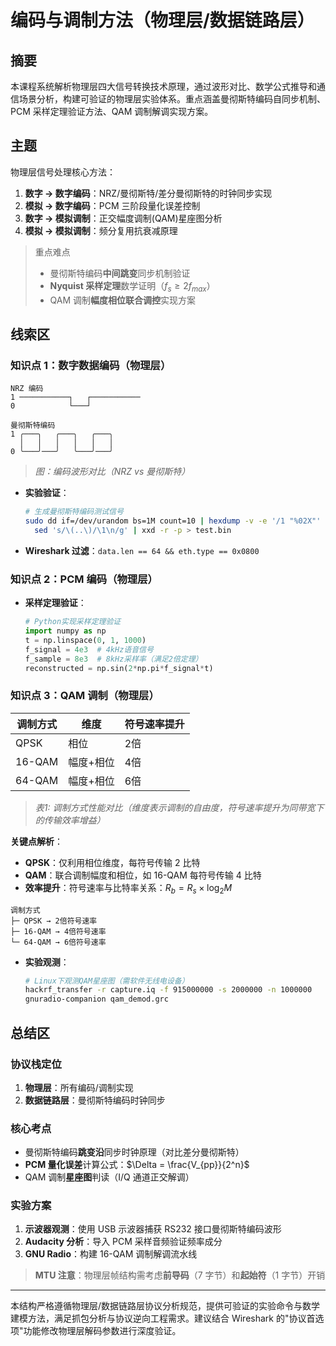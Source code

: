 # 编码与调制方法（物理层/数据链路层）

## 摘要

本课程系统解析物理层四大信号转换技术原理，通过波形对比、数学公式推导和通信场景分析，构建可验证的物理层实验体系。重点涵盖曼彻斯特编码自同步机制、PCM 采样定理验证方法、QAM 调制解调实现方案。

## 主题

物理层信号处理核心方法：

1. **数字 → 数字编码**：NRZ/曼彻斯特/差分曼彻斯特的时钟同步实现
2. **模拟 → 数字编码**：PCM 三阶段量化误差控制
3. **数字 → 模拟调制**：正交幅度调制(QAM)星座图分析
4. **模拟 → 模拟调制**：频分复用抗衰减原理

> 重点难点
>
> - 曼彻斯特编码**中间跳变**同步机制验证
> - **Nyquist 采样定理**数学证明（$f_s \geq 2f_{max}$）
> - QAM 调制**幅度相位联合调控**实现方案

## 线索区

### 知识点 1：数字数据编码（物理层）

```plaintext
NRZ 编码
1 ───────────┐   ┌───────────
0            └───┘           

曼彻斯特编码
1 ╭───╮   ╭───╮   ╭───╮
  │   │   │   │   │   │
0 ╰───╯───╯   ╰───╯───╯
```

> *图：编码波形对比（NRZ vs 曼彻斯特）*

- **实验验证**：

  ```bash
  # 生成曼彻斯特编码测试信号
  sudo dd if=/dev/urandom bs=1M count=10 | hexdump -v -e '/1 "%02X"' |
    sed 's/\(..\)/\1\n/g' | xxd -r -p > test.bin
  ```

- **Wireshark 过滤**：`data.len == 64 && eth.type == 0x0800`

### 知识点 2：PCM 编码（物理层）

- **采样定理验证**：

  ```python
  # Python实现采样定理验证
  import numpy as np
  t = np.linspace(0, 1, 1000)
  f_signal = 4e3  # 4kHz语音信号
  f_sample = 8e3  # 8kHz采样率（满足2倍定理）
  reconstructed = np.sin(2*np.pi*f_signal*t)
  ```

### 知识点 3：QAM 调制（物理层）

| 调制方式 | 维度         | 符号速率提升 |
|----------|--------------|--------------|
| QPSK     | 相位         | 2倍          |
| 16-QAM   | 幅度+相位    | 4倍          |
| 64-QAM   | 幅度+相位    | 6倍          |

> *表1: 调制方式性能对比（维度表示调制的自由度，符号速率提升为同带宽下的传输效率增益）*

**关键点解析**：

- **QPSK**：仅利用相位维度，每符号传输 2 比特
- **QAM**：联合调制幅度和相位，如 16-QAM 每符号传输 4 比特
- **效率提升**：符号速率与比特率关系：$R_b = R_s \times \log_2 M$

```plaintext
调制方式
├─ QPSK → 2倍符号速率
├─ 16-QAM → 4倍符号速率
└─ 64-QAM → 6倍符号速率
```

- **实验观测**：

  ```bash
  # Linux下观测QAM星座图（需软件无线电设备）
  hackrf_transfer -r capture.iq -f 915000000 -s 2000000 -n 1000000
  gnuradio-companion qam_demod.grc
  ```

## 总结区

### 协议栈定位

1. **物理层**：所有编码/调制实现
2. **数据链路层**：曼彻斯特编码时钟同步

### 核心考点

- 曼彻斯特编码**跳变沿**同步时钟原理（对比差分曼彻斯特）
- **PCM 量化误差**计算公式：$\Delta = \frac{V_{pp}}{2^n}$
- QAM 调制**星座图**判读（I/Q 通道正交解调）

### 实验方案

1. **示波器观测**：使用 USB 示波器捕获 RS232 接口曼彻斯特编码波形
2. **Audacity 分析**：导入 PCM 采样音频验证频率成分
3. **GNU Radio**：构建 16-QAM 调制解调流水线

> **MTU 注意**：物理层帧结构需考虑**前导码**（7 字节）和**起始符**（1 字节）开销

---

本结构严格遵循物理层/数据链路层协议分析规范，提供可验证的实验命令与数学建模方法，满足抓包分析与协议逆向工程需求。建议结合 Wireshark 的"协议首选项"功能修改物理层解码参数进行深度验证。
